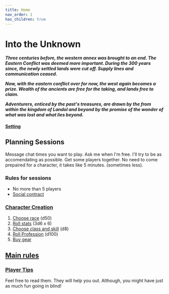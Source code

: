 ```yaml
---
title: Home
nav_order: 1
has_children: true
---
```


# Into the Unknown

***Three centuries before, the western annex was brought to an end.
The Eastern Conflict was deemed more important.
During the 300 years since, the newly settled lands were cut off. 
Supply lines and communication ceased.***

***Now, with the eastern conflict over for now, the west again becomes a prize.
Wealth of the ancients are free for the taking, and lands free to claim.***

***Adventurers, enticed by the past's treasures, are drawn by the from within 
the kingdom of Landol and beyond by the promise of the wonder 
of what was lost and what lies beyond.***

#### [Setting](setting.md)

## Planning Sessions

Message chat times you want to play. 
Ask me when I'm free. I'll try to be as accomendating as possible.
Get some players together. 
No need to come prepaired for a character, it takes like 5 minutes.
(sometimes less).

### Rules for sessions

- No more than 5 players
- [Social contract](socialcontract.md)

### [Character Creation](charcreation.md/)

1. [Choose race](charcreation.md#race) (d50)
2. [Roll stats](rules/stats.md) (3d6 x 6)
3. [Choose class and skill](class/) (d8)
4. [Roll Profession](professions.md) (d100)
5. [Buy gear](store.md)

## [Main rules](rules/)

### [Player Tips](playertips.md)

Feel free to read them. They will help you out.
Although, you might have just as much fun going in blind!
